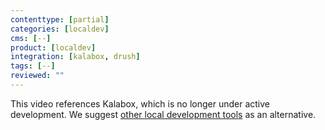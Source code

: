 ```yaml
---
contenttype: [partial]
categories: [localdev]
cms: [--]
product: [localdev]
integration: [kalabox, drush]
tags: [--]
reviewed: ""
---
```


<Alert title="Warning" type="danger">

This video references Kalabox, which is no longer under active development. We suggest [other local development tools](/guides/local-development) as an alternative.

</Alert>
